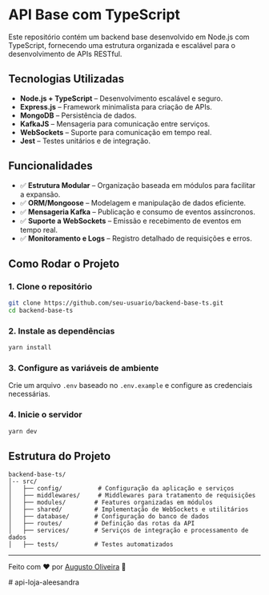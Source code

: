 # API Base com TypeScript

Este repositório contém um backend base desenvolvido em Node.js com TypeScript, fornecendo uma estrutura organizada e escalável para o desenvolvimento de APIs RESTful.

## Tecnologias Utilizadas

- **Node.js + TypeScript** – Desenvolvimento escalável e seguro.
- **Express.js** – Framework minimalista para criação de APIs.
- **MongoDB** – Persistência de dados.
- **KafkaJS** – Mensageria para comunicação entre serviços.
- **WebSockets** – Suporte para comunicação em tempo real.
- **Jest** – Testes unitários e de integração.

## Funcionalidades

- ✅ **Estrutura Modular** – Organização baseada em módulos para facilitar a expansão.
- ✅ **ORM/Mongoose** – Modelagem e manipulação de dados eficiente.
- ✅ **Mensageria Kafka** – Publicação e consumo de eventos assíncronos.
- ✅ **Suporte a WebSockets** – Emissão e recebimento de eventos em tempo real.
- ✅ **Monitoramento e Logs** – Registro detalhado de requisições e erros.

## Como Rodar o Projeto

### **1. Clone o repositório**
```bash
git clone https://github.com/seu-usuario/backend-base-ts.git
cd backend-base-ts
```

### **2. Instale as dependências**
```bash
yarn install
```

### **3. Configure as variáveis de ambiente**
Crie um arquivo `.env` baseado no `.env.example` e configure as credenciais necessárias.

### **4. Inicie o servidor**
```bash
yarn dev
```

## Estrutura do Projeto
```
backend-base-ts/
│-- src/
│   ├── config/          # Configuração da aplicação e serviços
│   ├── middlewares/     # Middlewares para tratamento de requisições
│   ├── modules/        # Features organizadas em módulos
│   ├── shared/         # Implementação de WebSockets e utilitários
│   ├── database/       # Configuração do banco de dados
│   ├── routes/         # Definição das rotas da API
│   ├── services/       # Serviços de integração e processamento de dados
│   ├── tests/          # Testes automatizados
```

---
Feito com ❤️ por [Augusto Oliveira](https://github.com/augustoOliveira1993) 🚀

#   a p i - l o j a - a l e e s a n d r a 
 
 